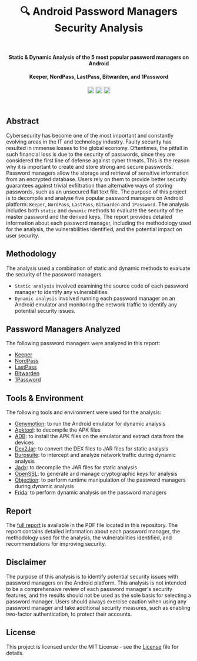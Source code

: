 <h1 align="center">
  <br>
    🔍 Android Password Managers Security Analysis
  <br>
  <br>
</h1>

<h4 align="center">Static & Dynamic Analysis of the 5 most popular password managers on Android</h4>
<h4 align="center">Keeper, NordPass, LastPass, Bitwarden, and 1Password</h4>
<p align="center">
  <a href="https://twitter.com/YounesTasra"><img src="https://img.shields.io/badge/twitter-%40YounesTasra-blue.svg" alt="@YounesTasra" height="18"></a>
  <a href="https://www.linkedin.com/in/younes-tasra-95a1a4234/"><img src="https://img.shields.io/badge/linkedin-%40YounesTasra-blue.svg" alt="younes-tasra-95a1a4234" height="18"></a>
  <img src="https://img.shields.io/badge/License-MIT-blue.svg" height="18"></a>
</p>
<br>

## Abstract
Cybersecurity has become one of the most important and constantly evolving areas in the IT and technology industry. Faulty security has resulted in immense losses to the global economy. Oftentimes, the pitfall in such financial loss is due to the security of passwords, since they are considered the first line of defense against cyber threats. This is the reason why it is important to create and store strong and secure passwords. Password managers allow the storage and retrieval of sensitive information from an encrypted database. Users rely on them to provide better security guarantees against trivial exfiltration than alternative ways of storing passwords, such as an unsecured flat text file.
The purpose of this project is to decompile and analyse five popular password managers on Android platform: `Keeper`, `NordPass`, `LastPass`, `Bitwarden` and `1Password`. The analysis includes both `static` and `dynamic` methods to evaluate the security of the master password and the derived keys. The report provides detailed information about each password manager, including the methodology used for the analysis, the vulnerabilities identified, and the potential impact on user security.

## Methodology
The analysis used a combination of static and dynamic methods to evaluate the security of the password managers. 
* `Static analysis` involved examining the source code of each password manager to identify any vulnerabilities. 
* `Dynamic analysis` involved running each password manager on an Android emulator and monitoring the network traffic to identify any potential security issues.

## Password Managers Analyzed
The following password managers were analyzed in this report:
* [Keeper](https://www.keepersecurity.com/)
* [NordPass](https://nordpass.com/homepage/)
* [LastPass](https://www.lastpass.com/)
* [Bitwarden](https://bitwarden.com/)
* [1Password](https://1password.com/)

## Tools & Environment
The following tools and environment were used for the analysis:
* [Genymotion](https://www.genymotion.com/): to run the Android emulator for dynamic analysis
* [Apktool](https://ibotpeaches.github.io/Apktool/): to decompile the APK files
* [ADB](https://developer.android.com/studio/command-line/adb): to install the APK files on the emulator and extract data from the devices
* [Dex2Jar](https://github.com/pxb1988/dex2jar): to convert the DEX files to JAR files for static analysis
* [Burpsuite](https://portswigger.net/burp): to intercept and analyze network traffic during dynamic analysis
* [Jadx](https://github.com/skylot/jadx): to decompile the JAR files for static analysis
* [OpenSSL](https://www.openssl.org/): to generate and manage cryptographic keys for analysis
* [Objection](https://github.com/sensepost/objection): to perform runtime manipulation of the password managers during dynamic analysis
* [Frida](https://frida.re/docs/home/):  to perform dynamic analysis on the password managers

## Report
The [full report](https://raw.githubusercontent.com/YounesTasra-R4z3rSw0rd/Android-Password-Managers-Security-Analysis/main/Password%20Managers%20Security%20Analysis.pdf) is available in the PDF file located in this repository. The report contains detailed information about each password manager, the methodology used for the analysis, the vulnerabilities identified, and recommendations for improving security.

## Disclaimer
The purpose of this analysis is to identify potential security issues with password managers on the Android platform. This analysis is not intended to be a comprehensive review of each password manager's security features, and the results should not be used as the sole basis for selecting a password manager. Users should always exercise caution when using any password manager and take additional security measures, such as enabling two-factor authentication, to protect their accounts.

## License
This project is licensed under the MIT License - see the [License](https://github.com/YounesTasra-R4z3rSw0rd/Android-Password-Managers-Security-Analysis/blob/main/LICENSE) file for details.
